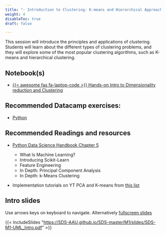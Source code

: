 ```yaml
---
title: "- Introduction to Clustering: K-means and Hierarchical Approaches"
weight: 4
disableToc: true
draft: false

---
```


This session will introduce the principles and applications of clustering. Students will learn about the different types of clustering problems, and they will explore some of the most popular clustering algorithms, such as K-means and hierarchical clustering.

## Notebook(s)
* [{{< awesome fas fa-laptop-code >}} Hands-on Intro to Dimensionality reduction and Clustering](https://colab.research.google.com/github/aaubs/ds-master/blob/main/notebooks/M1-UML-nomads.ipynb)

## Recommended Datacamp exercises:
   * [Python](https://learn.datacamp.com/courses/unsupervised-learning-in-python) 

## Recommended Readings and resources
* [Python Data Science Handbook Chapter 5](https://jakevdp.github.io/PythonDataScienceHandbook/)
    * What Is Machine Learning?
    * Introducing Scikit-Learn
    * Feature Engineering
    * In Depth: Principal Component Analysis
    * In Depth: k-Means Clustering

* Implementation tutorials on YT PCA and K-means from [this list](https://www.youtube.com/playlist?list=PLqnslRFeH2Upcrywf-u2etjdxxkL8nl7E)

## Intro slides

Use arrows keys on keyboard to navigate. Alternatively [fullscreen slides](https://SDS-AAU.github.io/SDS-master/M1/slides/SDS-M1-UML_Intro.pdf) 
  
{{< IncludeSlides "https://SDS-AAU.github.io/SDS-master/M1/slides/SDS-M1-UML_Intro.pdf" >}}
